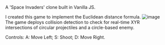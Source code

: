A 'Space Invaders' clone built in Vanilla JS. 

I created this game to implement the Euclidean distance formula. 
![image](https://github.com/kxlxyxn/space_invader/assets/73526204/afb82cb8-fc5a-4d1f-9cec-abb0ad143292)
The game deploys collision detection to check for real-time XYR intersections of circular projectiles and a circle-based enemy.

Controls:
A: Move Left; S: Shoot; D: Move Right.
